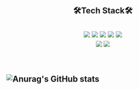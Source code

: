 <h2 align="center">🛠Tech Stack🛠<h2>

<p align="center">
 <img src="https://img.shields.io/badge/Javascript-F7DF1E?style=flat-square&logo=javascript&logoColor=white"/>  <img src="https://img.shields.io/badge/Node.js-339933?style=flat-square&logo=node.js&logoColor=white"/>
 <img src="https://img.shields.io/badge/Express-000000?style=flat-square&logo=Express&logoColor=white"/>
 <img src="https://img.shields.io/badge/MySQL-4479A1?style=flat-square&logo=MySQL&logoColor=white"/>
 <img src="https://img.shields.io/badge/MongoDB-47A248?style=flat-square&logo=MongoDB&logoColor=white"/>
 <br>
 <img src="https://img.shields.io/badge/GitHub-181717?style=flat-square&logo=GitHub&logoColor=white"/>
 <img src="https://img.shields.io/badge/AWS-232F3E?style=flat-square&logo=Amazon AWS&logoColor=white"/>
<p>
 
</br>
 
![Anurag's GitHub stats](https://github-readme-stats.vercel.app/api?username=junho-do&show_icons=true&theme=dark)
